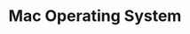 ---
title: Mac Operating System
layout: questions
parent: Questions
grand_parent: CompTIA A+ 220-1102 (Core 2)
permalink: /education/comptia/a-plus/core-two/questions/mac-operating-system/
has_children: false
questions:
    - question: "Where would you look for the option to view and configure wireless adapter status in macOS?"
      answer: "In the Status menu on the Menu bar, in the top-right of the screen, or in the Network prefpane."
    - question: "How do you activate Spotlight Search using the keyboard?"
      answer: "COMMAND+SPACEBAR."
    - question: "Your company is replacing its Windows desktops with Mac workstations, and you need to assist users with the transition. What is the equivalent of File Explorer in macOS?"
      answer: "The Finder."
    - question: "How would you update an app purchased from the Mac App Store?"
      answer: "Open the Mac App Store and select the Updates button"
    - question: "What is the name of Apple's backup software for macOS?"
      answer: "Time Machine."
---